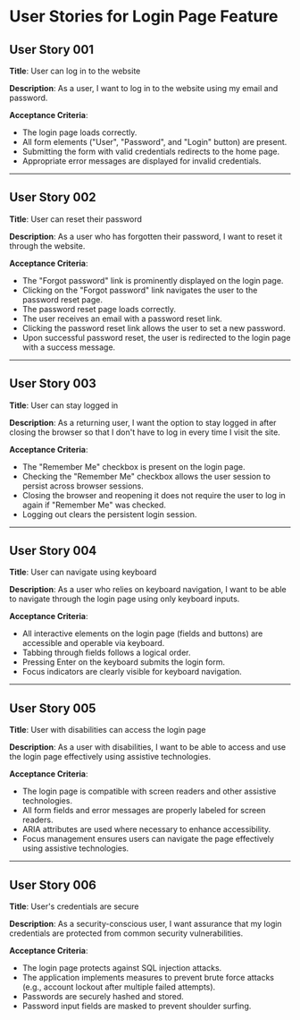 # User Stories for Login Page Feature

## User Story 001
**Title**: User can log in to the website

**Description**: As a user, I want to log in to the website using my email and password.

**Acceptance Criteria**:
- The login page loads correctly.
- All form elements ("User", "Password", and "Login" button) are present.
- Submitting the form with valid credentials redirects to the home page.
- Appropriate error messages are displayed for invalid credentials.

---

## User Story 002
**Title**: User can reset their password

**Description**: As a user who has forgotten their password, I want to reset it through the website.

**Acceptance Criteria**:
- The "Forgot password" link is prominently displayed on the login page.
- Clicking on the "Forgot password" link navigates the user to the password reset page.
- The password reset page loads correctly.
- The user receives an email with a password reset link.
- Clicking the password reset link allows the user to set a new password.
- Upon successful password reset, the user is redirected to the login page with a success message.

---

## User Story 003
**Title**: User can stay logged in

**Description**: As a returning user, I want the option to stay logged in after closing the browser so that I don't have to log in every time I visit the site.

**Acceptance Criteria**:
- The "Remember Me" checkbox is present on the login page.
- Checking the "Remember Me" checkbox allows the user session to persist across browser sessions.
- Closing the browser and reopening it does not require the user to log in again if "Remember Me" was checked.
- Logging out clears the persistent login session.

---

## User Story 004
**Title**: User can navigate using keyboard

**Description**: As a user who relies on keyboard navigation, I want to be able to navigate through the login page using only keyboard inputs.

**Acceptance Criteria**:
- All interactive elements on the login page (fields and buttons) are accessible and operable via keyboard.
- Tabbing through fields follows a logical order.
- Pressing Enter on the keyboard submits the login form.
- Focus indicators are clearly visible for keyboard navigation.

---

## User Story 005
**Title**: User with disabilities can access the login page

**Description**: As a user with disabilities, I want to be able to access and use the login page effectively using assistive technologies.

**Acceptance Criteria**:
- The login page is compatible with screen readers and other assistive technologies.
- All form fields and error messages are properly labeled for screen readers.
- ARIA attributes are used where necessary to enhance accessibility.
- Focus management ensures users can navigate the page effectively using assistive technologies.

---

## User Story 006
**Title**: User's credentials are secure

**Description**: As a security-conscious user, I want assurance that my login credentials are protected from common security vulnerabilities.

**Acceptance Criteria**:
- The login page protects against SQL injection attacks.
- The application implements measures to prevent brute force attacks (e.g., account lockout after multiple failed attempts).
- Passwords are securely hashed and stored.
- Password input fields are masked to prevent shoulder surfing.
